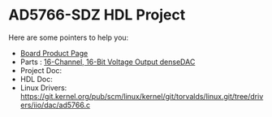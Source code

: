 # AD5766-SDZ HDL Project

Here are some pointers to help you:
  * [Board Product Page](https://www.analog.com/EVAL-AD5766)
  * Parts : [16-Channel, 16-Bit Voltage Output denseDAC](https://www.analog.com/ad5766)
  * Project Doc: 
  * HDL Doc: 
  * Linux Drivers: https://git.kernel.org/pub/scm/linux/kernel/git/torvalds/linux.git/tree/drivers/iio/dac/ad5766.c
